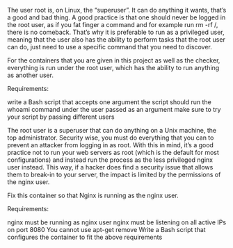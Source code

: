 The user root is, on Linux, the “superuser”. It can do anything it wants, that’s a good and bad thing. A good practice is that one should never be logged in the root user, as if you fat finger a command and for example run rm -rf /, there is no comeback. That’s why it is preferable to run as a privileged user, meaning that the user also has the ability to perform tasks that the root user can do, just need to use a specific command that you need to discover.

For the containers that you are given in this project as well as the checker, everything is run under the root user, which has the ability to run anything as another user.

Requirements:

write a Bash script that accepts one argument
the script should run the whoami command under the user passed as an argument
make sure to try your script by passing different users

The root user is a superuser that can do anything on a Unix machine, the top administrator. Security wise, you must do everything that you can to prevent an attacker from logging in as root. With this in mind, it’s a good practice not to run your web servers as root (which is the default for most configurations) and instead run the process as the less privileged nginx user instead. This way, if a hacker does find a security issue that allows them to break-in to your server, the impact is limited by the permissions of the nginx user.

Fix this container so that Nginx is running as the nginx user.

Requirements:

nginx must be running as nginx user
nginx must be listening on all active IPs on port 8080
You cannot use apt-get remove
Write a Bash script that configures the container to fit the above requirements
